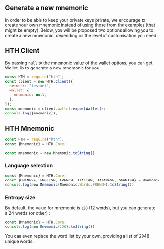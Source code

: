 ## Generate a new mnemonic

In order to be able to keep your private keys private, we encourage to create your own mnemonic instead of using those from the examples (that might be empty).
Below, you will be proposed two options allowing you to create a new mnemonic, depending on the level of customisation you need. 

## HTH.Client

By passing `null` to the mnemonic value of the wallet options, you can get Wallet-lib to generate a new mnemonic for you. 

```js
const HTH = require("hth");
const client = new HTH.Client({
  network: "testnet",
  wallet: {
    mnemonic: null,
  },
});
const mnemonic = client.wallet.exportWallet();
console.log({mnemonic});
```

## HTH.Mnemonic 

```js
const HTH = require("hth");
const {Mnemonic} = HTH.Core;

const mnemnonic = new Mnemonic.toString()
```

### Language selection 

```js
const {Mnemonic} = HTH.Core;
const {CHINESE, ENGLISH, FRENCH, ITALIAN, JAPANESE, SPANISH} = Mnemonic.Words;
console.log(new Mnemonic(Mnemonic.Words.FRENCH).toString())
```

### Entropy size

By default, the value for mnemonic is `128` (12 words), but you can generate a 24 words (or other) : 

```js
const {Mnemonic} = HTH.Core;
console.log(new Mnemonic(256).toString())
```

You can even replace the word list by your own, providing a list of 2048 unique words.
